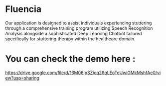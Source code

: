 # Fluencia
Our application is designed to assist individuals experiencing stuttering through a comprehensive training program utilizing Speech Recognition Analysis alongside a sophisticated Deep Learning Chatbot tailored specifically for stuttering therapy within the healthcare domain.
# You can check the demo here :
https://drive.google.com/file/d/16M06ipSZicq26qLEoTeUwiGMkMshfAe0/view?usp=sharing
